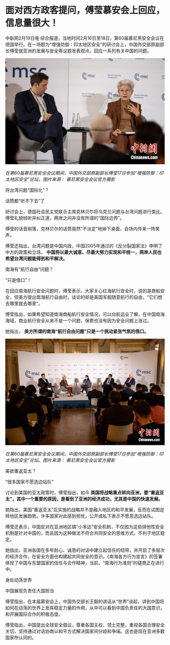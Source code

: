 # 面对西方政客提问，傅莹慕安会上回应，信息量很大！

中新网2月19日电
综合报道，当地时间2月16日至18日，第60届慕尼黑安全会议在德国举行。在一场题为“增强防御：印太地区安全”的研讨会上，中国外交部原副部长傅莹就亚洲的发展与安全等议题发表观点，回应一系列有关中国的问题。

![2edc1be61c198a885cb54a76681da700.jpg](https://raw.githubusercontent.com/qqhsx/qqnews_image/main/2024/02/19/面对西方政客提问，傅莹慕安会上回应，信息量很大！/2edc1be61c198a885cb54a76681da700.jpg)

_在第60届慕尼黑安全会议期间，中国外交部原副部长傅莹17日参加“增强防御：印太地区安全”论坛。图片来源： 慕尼黑安全会议官方摄影_

将台湾问题“国际化”？

话筒都“听不下去”了

研讨会上，德国社会民主党联合主席克林贝尔将乌克兰问题与台湾问题进行类比。傅莹礼貌倾听并纠正道，两岸之间并没有所谓的“国际边界”。

傅莹的话音刚落，克林贝尔的话筒竟然“不淡定”地掉下桌面，会场内传来一阵笑声。

傅莹还指出，台湾问题是中国内政，中国2005年通过的《反分裂国家法》申明了中方的政策和立场，
**中国将以最大诚意、尽最大努力实现和平统一，两岸人民也希望台湾问题能得到和平解决。**

南海有“航行自由”问题？

“只是借口”！

在回应南海航行安全问题时，傅莹表示，大家关心红海航行安全时，说的是商船安全，但美方提出南海航行自由时，谈论的却是美国军舰随意航行的自由，“它们想去哪里就去哪里”。

傅莹指出，如果希望知道南海商船航行安全情况，可以向航运业了解，在中国南海海域，商业航行安全从来不是一个问题，保费也没有因为安全问题上涨过。

她指出， **美方所谓的南海“航行自由问题”只是一个挑动紧张气氛的借口。**

![15ad4937a2a62e85024de2138d231a85.jpg](https://raw.githubusercontent.com/qqhsx/qqnews_image/main/2024/02/19/面对西方政客提问，傅莹慕安会上回应，信息量很大！/15ad4937a2a62e85024de2138d231a85.jpg)

_在第60届慕尼黑安全会议期间，中国外交部原副部长傅莹17日参加“增强防御：印太地区安全”论坛。图片来源： 慕尼黑安全会议官方摄影_

美欲重返亚太？

“很多国家不愿选边站队”

讨论到美国的亚太政策时，傅莹指出，如今 **美国将战略重点转向亚洲，要“重返亚太”，其中一个重要的原因，是看到了亚洲的经济成功，尤其是中国的快速发展。**

她指出，美国“重返亚太”后实施的战略并不是融入地区的和平发展，反而在试图逆转地区发展趋势。许多国家对此感到担忧，公开或私下表示不愿意选边站队。

傅莹还表示，中国反对在亚洲地区搞“小多边”安全机制，不仅因为这些排他性安全机制是针对中国的，而且因为这种做法不符合共同安全的思维方式，不利于地区稳定。

她指出，亚洲各国在多年耐心、诚恳的对话中建立起信任的纽带，并开启了多层次的经济合作，在安全方面也构建起共同安全的意识。《南海各方行为宣言》的签署体现了中国与东盟国家的信任与合作精神，当前，“南海行为准则”的磋商正在进行中。

身处动荡世界

中国展现负责任大国担当

傅莹指出，在本届慕安会上，中国外交部长王毅的讲话从“世界”谈起，讲到中国将如何在动荡的世界上发挥稳定力量的作用，从中可以看到中国负责任的大国意识，和开展国际合作的积极态度。

傅莹指出，中国提出全球安全倡议，尊重各国主权、领土完整，重视各国合理安全关切，坚持通过对话协商以和平方式解决国家间分歧和争端。这也是现在亚洲多数国家所认同的。

